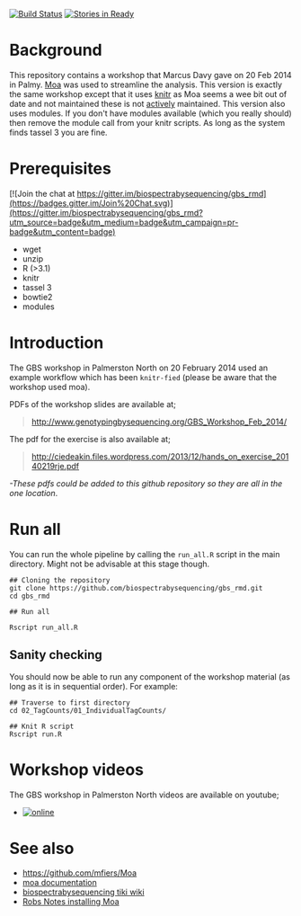 [![Build Status](https://img.shields.io/travis/kiwiroy/gbs_rmd.svg?style=plastic)](https://github.com/biospectrabysequencing/gbs_rmd)
[![Stories in Ready](https://badge.waffle.io/biospectrabysequencing/gbs_rmd.png?label=ready&title=Ready)](https://waffle.io/biospectrabysequencing/gbs_rmd)


Background
=============

This repository contains a workshop that Marcus Davy gave on 20 Feb 2014 in Palmy. [Moa](https://github.com/mfiers/Moa) was used to streamline the analysis. This version is exactly the same workshop except that it uses [knitr](https://github.com/yihui/knitr) as Moa seems a wee bit out of date and not maintained these is not [actively](https://github.com/mfiers/Moa/commits/moa.0.11) maintained. This version also uses modules. If you don't have modules available (which you really should) then remove the module call from your knitr scripts. As long as the system finds tassel 3 you are fine. 


Prerequisites
=============

[![Join the chat at https://gitter.im/biospectrabysequencing/gbs_rmd](https://badges.gitter.im/Join%20Chat.svg)](https://gitter.im/biospectrabysequencing/gbs_rmd?utm_source=badge&utm_medium=badge&utm_campaign=pr-badge&utm_content=badge)

- wget
- unzip
- R (>3.1)
- knitr
- tassel 3
- bowtie2
- modules


Introduction
============

The GBS workshop in Palmerston North on 20 February 2014 used an example workflow which has been `knitr-fied` (please be aware that the workshop used moa).

PDFs of the workshop slides are available at;

> http://www.genotypingbysequencing.org/GBS_Workshop_Feb_2014/

The pdf for the exercise is also available at;

> http://ciedeakin.files.wordpress.com/2013/12/hands_on_exercise_20140219rje.pdf 

*-These pdfs could be added to this github repository so they are all in the one location*.

Run all
============

You can run the whole pipeline by calling the `run_all.R` script in the main directory. Might not be advisable at this stage though.

```
## Cloning the repository
git clone https://github.com/biospectrabysequencing/gbs_rmd.git
cd gbs_rmd

## Run all 

Rscript run_all.R

```

Sanity checking 
---------------
You should now be able to run any component of the workshop material (as long as it is in sequential order).
For example:

```
## Traverse to first directory
cd 02_TagCounts/01_IndividualTagCounts/

## Knit R script 
Rscript run.R

```


Workshop videos
==============

The GBS workshop in Palmerston North videos are available on youtube;

* [![online](http://img.youtube.com/vi/NGqKJ0TnL9o/0.jpg)](https://www.youtube.com/watch?v=NGqKJ0TnL9o&list=PLCLuDSotcmhL2zP1_mUIhfw8vAWX-v1yT)
 
See also
========

* https://github.com/mfiers/Moa
* [moa documentation](http://moa.readthedocs.org/en/latest/)
* [biospectrabysequencing tiki wiki](http://www.biospectrabysequencing.org/tiki/tiki-index.php)
* [Robs Notes installing Moa](http://www.biospectrabysequencing.org/tiki/tiki-index.php?page=Setting+Up+Moa+Coding+Environment+in+Debian)
